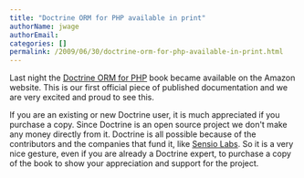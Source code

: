 ```yaml
---
title: "Doctrine ORM for PHP available in print"
authorName: jwage
authorEmail:
categories: []
permalink: /2009/06/30/doctrine-orm-for-php-available-in-print.html
---
```

Last night the [Doctrine ORM for
PHP](https://www.amazon.com/Doctrine-ORM-PHP-Jonathan-Wage/dp/2918390038/ref=sr_1_1?ie=UTF8&s=books&qid=1246303098&sr=8-1)
book became available on the Amazon website. This is our first official
piece of published documentation and we are very excited and proud to
see this.

If you are an existing or new Doctrine user, it is much appreciated if
you purchase a copy. Since Doctrine is an open source project we don't
make any money directly from it. Doctrine is all possible because of the
contributors and the companies that fund it, like [Sensio
Labs](https://sensiolabs.com). So it is a very nice gesture, even if
you are already a Doctrine expert, to purchase a copy of the book to
show your appreciation and support for the project.
